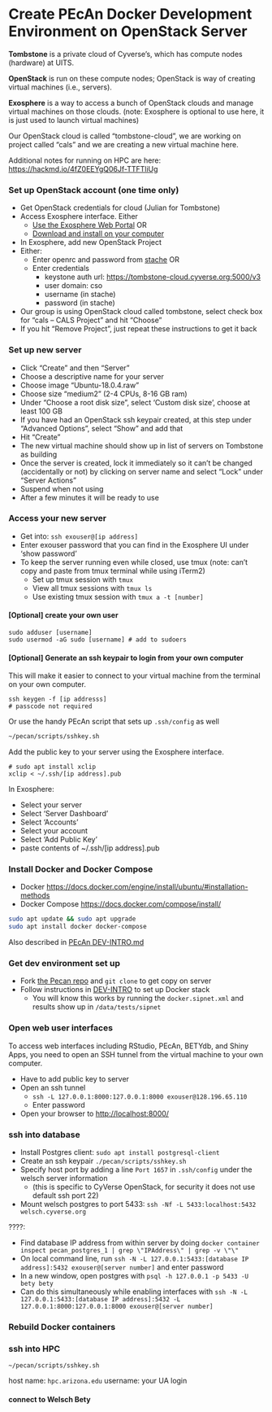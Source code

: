 Create PEcAn Docker Development Environment on OpenStack Server
================

**Tombstone** is a private cloud of Cyverse’s, which has compute nodes
(hardware) at UITS.

**OpenStack** is run on these compute nodes; OpenStack is way of
creating virtual machines (i.e., servers).

**Exosphere** is a way to access a bunch of OpenStack clouds and manage
virtual machines on those clouds. (note: Exosphere is optional to use
here, it is just used to launch virtual machines)

Our OpenStack cloud is called “tombstone-cloud”, we are working on
project called “cals” and we are creating a new virtual machine here.

Additional notes for running on HPC are here:
<https://hackmd.io/4fZ0EEYgQ06Jf-TTFTliUg>

### Set up OpenStack account (one time only)

  - Get OpenStack credentials for cloud (Julian for Tombstone)
  - Access Exosphere interface. Either
      - [Use the Exosphere Web Portal](https://try.exosphere.app/) OR
      - [Download and install on your
        computer](https://try.exosphere.app/packages/)
  - In Exosphere, add new OpenStack Project
  - Either:
      - Enter openrc and password from
        [stache](https://stache.arizona.edu/) OR
      - Enter credentials
          - keystone auth url:
            <https://tombstone-cloud.cyverse.org:5000/v3>
          - user domain: cso
          - username (in stache)
          - password (in stache)
  - Our group is using OpenStack cloud called tombstone, select check
    box for “cals – CALS Project” and hit “Choose”
  - If you hit “Remove Project”, just repeat these instructions to get
    it back

### Set up new server

  - Click “Create” and then “Server”
  - Choose a descriptive name for your server
  - Choose image “Ubuntu-18.0.4.raw”
  - Choose size “medium2” (2-4 CPUs, 8-16 GB ram)
  - Under “Choose a root disk size”, select ‘Custom disk size’, choose
    at least 100 GB
  - If you have had an OpenStack ssh keypair created, at this step under
    “Advanced Options”, select “Show” and add that
  - Hit “Create”
  - The new virtual machine should show up in list of servers on
    Tombstone as building
  - Once the server is created, lock it immediately so it can’t be
    changed (accidentally or not) by clicking on server name and select
    “Lock” under “Server Actions”
  - Suspend when not using
  - After a few minutes it will be ready to use

### Access your new server

  - Get into: `ssh exouser@[ip address]`
  - Enter exouser password that you can find in the Exosphere UI under
    ‘show password’
  - To keep the server running even while closed, use tmux (note: can’t
    copy and paste from tmux terminal while using iTerm2)
      - Set up tmux session with `tmux`
      - View all tmux sessions with `tmux ls`
      - Use existing tmux session with `tmux a -t [number]`

#### \[Optional\] create your own user

    sudo adduser [username]
    sudo usermod -aG sudo [username] # add to sudoers

#### \[Optional\] Generate an ssh keypair to login from your own computer

This will make it easier to connect to your virtual machine from the
terminal on your own computer.

    ssh keygen -f [ip addresss]
    # passcode not required

Or use the handy PEcAn script that sets up `.ssh/config` as well

``` sh
~/pecan/scripts/sshkey.sh
```

Add the public key to your server using the Exosphere interface.

    # sudo apt install xclip 
    xclip < ~/.ssh/[ip address].pub

In Exosphere:

  - Select your server
  - Select ‘Server Dashboard’
  - Select ‘Accounts’
  - Select your account
  - Select ‘Add Public Key’
  - paste contents of \~/.ssh/\[ip address\].pub

### Install Docker and Docker Compose

  - Docker
    <https://docs.docker.com/engine/install/ubuntu/#installation-methods>
  - Docker Compose <https://docs.docker.com/compose/install/>

<!-- end list -->

``` sh
sudo apt update && sudo apt upgrade
sudo apt install docker docker-compose
```

Also described in [PEcAn
DEV-INTRO.md](https://github.com/PecanProject/pecan/blob/develop/DEV-INTRO.md)

### Get dev environment set up

  - Fork [the Pecan repo](https://github.com/PecanProject/pecan) and
    `git clone` to get copy on server
  - Follow instructions in
    [DEV-INTRO](https://github.com/PecanProject/pecan/blob/develop/DEV-INTRO.md)
    to set up Docker stack
      - You will know this works by running the `docker.sipnet.xml` and
        results show up in `/data/tests/sipnet`

### Open web user interfaces

To access web interfaces including RStudio, PEcAn, BETYdb, and Shiny
Apps, you need to open an SSH tunnel from the virtual machine to your
own computer.

  - Have to add public key to server
  - Open an ssh tunnel
      - `ssh -L 127.0.0.1:8000:127.0.0.1:8000 exouser@128.196.65.110`
      - Enter password
  - Open your browser to <http://localhost:8000/>

### ssh into database

  - Install Postgres client: `sudo apt install postgresql-client`
  - Create an ssh keypair `./pecan/scripts/sshkey.sh`
  - Specify host port by adding a line `Port 1657` in `.ssh/config`
    under the welsch server information
      - (this is specific to CyVerse OpenStack, for security it does not
        use default ssh port 22)
  - Mount welsch postgres to port 5433: `ssh -Nf -L 5433:localhost:5432
    welsch.cyverse.org`

????:

  - Find database IP address from within server by doing `docker
    container inspect pecan_postgres_1 | grep \"IPAddress\" | grep -v
    \"\"`
  - On local command line, run `ssh -N -L 127.0.0.1:5433:[database IP
    address]:5432 exouser@[server number]` and enter password
  - In a new window, open postgres with `psql -h 127.0.0.1 -p 5433 -U
    bety bety`
  - Can do this simultaneously while enabling interfaces with `ssh -N
    -L 127.0.0.1:5433:[database IP address]:5432
    -L 127.0.0.1:8000:127.0.0.1:8000 exouser@[server number]`

### Rebuild Docker containers

### ssh into HPC

    ~/pecan/scripts/sshkey.sh

host name: `hpc.arizona.edu` username: your UA login

#### connect to Welsch Bety
